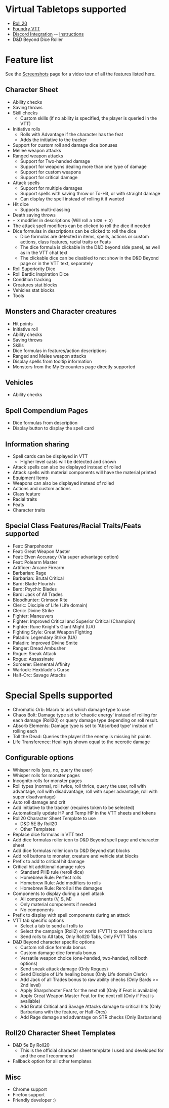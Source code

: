 # Virtual Tabletops supported
* [Roll 20](https://roll20.net)
* [Foundry VTT](https://foundryvtt.com)
* [Discord Integration](https://discord.com) -- [Instructions](/discord)
* D&D Beyond Dice Roller

# Feature list

See the [Screenshots](screenshots) page for a video tour of all the features listed here.

## Character Sheet
* Ability checks
* Saving throws
* Skill checks
  * Custom skills (if no ability is specified, the player is queried in the VTT)
* Initiative rolls
  * Rolls with Advantage if the character has the feat
  * Adds the initiative to the tracker
* Support for custom roll and damage dice bonuses
* Mellee weapon attacks
* Ranged weapon attacks
  * Support for Two-handed damage
  * Support for weapons dealing more than one type of damage
  * Support for custom weapons
  * Support for critical damage
* Attack spells
  * Support for multiple damages
  * Support spells with saving throw or To-Hit, or with straight damage
  * Can display the spell instead of rolling it if wanted
* Hit dice
  * Supports multi-classing
* Death saving throws
* `+ X` modifier in descriptions (Will roll a `1d20 + X`)
* The attack spell modifiers can be clicked to roll the dice if needed
* Dice formulas in descriptions can be clicked to roll the dice
  * Dice formulas are detected in items, spells, actions or custom actions, class features, racial traits or Feats
  * The dice formula is clickable in the D&D beyond side panel, as well as in the VTT chat text
  * The clickable dice can be disabled to not show in the D&D Beyond page or in the VTT text, separately
* Roll Superiority Dice
* Roll Bardic Inspiration Dice
* Condition tracking
* Creatures stat blocks
* Vehicles stat blocks
* Tools

## Monsters and Character creatures
* Hit points
* Initiative roll
* Ability checks
* Saving throws
* Skills
* Dice formulas in features/action descriptions
* Ranged and Melee weapon attacks
* Display spells from tooltip information
* Monsters from the My Encounters page directly supported

## Vehicles
* Ability checks

## Spell Compendium Pages
* Dice formulas from description
* Display button to display the spell card

## Information sharing
* Spell cards can be displayed in VTT
  * Higher level casts will be detected and shown
* Attack spells can also be displayed instead of rolled
* Attack spells with material components will have the material printed
* Equipment Items
* Weapons can also be displayed instead of rolled
* Actions and custom actions
* Class feature
* Racial traits
* Feats
* Character traits

## Special Class Features/Racial Traits/Feats supported
* Feat: Sharpshooter
* Feat: Great Weapon Master
* Feat: Elven Accuracy (Via super advantage option)
* Feat: Polearm Master
* Artificer: Arcane Firearm
* Barbarian: Rage
* Barbarian: Brutal Critical
* Bard: Blade Flourish
* Bard: Psychic Blades
* Bard: Jack of All Trades
* Bloodhunter: Crimson Rite
* Cleric: Disciple of Life (Life domain)
* Cleric: Divine Strike
* Fighter: Maneuvers
* Fighter: Improved Critical and Superior Critical (Champion)
* Fighter: Rune Knight's Giant Might (UA)
* Fighting Style: Great Weapon Fighting
* Paladin: Legendary Strike (UA)
* Paladin: Improved Divine Smite
* Ranger: Dread Ambusher
* Rogue: Sneak Attack
* Rogue: Assassinate
* Sorcerer: Elemental Affinity
* Warlock: Hexblade's Curse
* Half-Orc: Savage Attacks

# Special Spells supported
* Chromatic Orb: Macro to ask which damage type to use
* Chaos Bolt: Damage type set to 'chaotic energy' instead of rolling for each damage (Roll20) or query damage type depending on roll result.
* Absorb Elements: Damage type is set to 'Absorbed type' instead of rolling each
* Toll the Dead: Queries the player if the enemy is missing hit points
* Life Transference: Healing is shown equal to the necrotic damage


## Configurable options
* Whisper rolls (yes, no, query the user)
* Whisper rolls for monster pages
* Incognito rolls for monster pages
* Roll types (normal, roll twice, roll thrice, query the user, roll with advantage, roll with disadvantage, roll with super advantage, roll with super disadvantage)
* Auto roll damage and crit
* Add initiative to the tracker (requires token to be selected)
* Automatically update HP and Temp HP in the VTT sheets and tokens
* Roll20 Character Sheet Template to use
  * D&D 5E By Roll20
  * Other Templates
* Replace dice formulas in VTT text
* Add dice formulas roller icon to D&D Beyond spell page and character sheet
* Add dice formulas roller icon to D&D Beyond stat blocks
* Add roll buttons to monster, creature and vehicle stat blocks
* Prefix to add to critical hit damage
* Critical hit additional damage rules
  * Standard PHB rule (reroll dice)
  * Homebrew Rule: Perfect rolls
  * Homebrew Rule: Add modifiers to rolls
  * Homebrew Rule: Reroll all the damages
* Components to display during a spell attack
  * All components (V, S, M)
  * Only material components if needed
  * No components
* Prefix to display with spell components during an attack
* VTT tab specific options
  * Select a tab to send all rolls to
  * Select the campaign (Roll2) or world (FVTT) to send the rolls to
  * Send rolls to All tabs, Only Roll20 Tabs, Only FVTT Tabs
* D&D Beyond character specific options
  * Custom roll dice formula bonus
  * Custom damage dice formula bonus
  * Versatile weapon choice (one-handed, two-handed, roll both options)
  * Send sneak attack damage (Only Rogues)
  * Send Disciple of Life healing bonus (Only Life domain Cleric)
  * Add Jack of all Trades bonus to raw ability checks (Only Bards >= 2nd level)
  * Apply Sharpshooter Feat for the next roll (Only if Feat is available)
  * Apply Great Weapon Master Feat for the next roll (Only if Feat is available)
  * Add Brutal Critical and Savage Attacks damage to critical hits (Only Barbarians with the feature, or Half-Orcs)
  * Add Rage damage and advantage on STR checks (Only Barbarians)

## Roll20 Character Sheet Templates
* D&D 5e By Roll20
  * This is the official character sheet template I used and developed for and the one I recommend
* Fallback option for all other templates


## Misc
* Chrome support
* Firefox support
* Friendly developer :)
